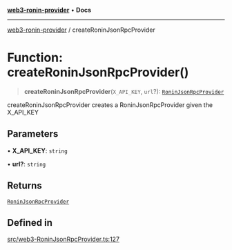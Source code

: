 [**web3-ronin-provider**](../README.md) • **Docs**

***

[web3-ronin-provider](../globals.md) / createRoninJsonRpcProvider

# Function: createRoninJsonRpcProvider()

> **createRoninJsonRpcProvider**(`X_API_KEY`, `url`?): [`RoninJsonRpcProvider`](../classes/RoninJsonRpcProvider.md)

createRoninJsonRpcProvider creates a RoninJsonRpcProvider given the X_API_KEY

## Parameters

• **X\_API\_KEY**: `string`

• **url?**: `string`

## Returns

[`RoninJsonRpcProvider`](../classes/RoninJsonRpcProvider.md)

## Defined in

[src/web3-RoninJsonRpcProvider.ts:127](https://github.com/chuacw/web3-ronin-provider/blob/74865f4cc367fda569b2ea12b7ca079db4fcf0a2/src/web3-RoninJsonRpcProvider.ts#L127)
